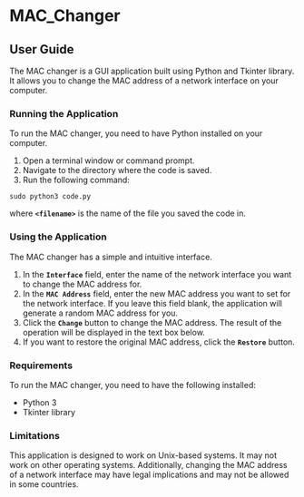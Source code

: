 # MAC_Changer

## **User Guide**

The MAC changer is a GUI application built using Python and Tkinter library. It allows you to change the MAC address of a network interface on your computer.

### **Running the Application**

To run the MAC changer, you need to have Python installed on your computer.

1. Open a terminal window or command prompt.
2. Navigate to the directory where the code is saved.
3. Run the following command:

```
sudo python3 code.py

```

where **`<filename>`** is the name of the file you saved the code in.

### **Using the Application**

The MAC changer has a simple and intuitive interface.

1. In the **`Interface`** field, enter the name of the network interface you want to change the MAC address for.
2. In the **`MAC Address`** field, enter the new MAC address you want to set for the network interface. If you leave this field blank, the application will generate a random MAC address for you.
3. Click the **`Change`** button to change the MAC address. The result of the operation will be displayed in the text box below.
4. If you want to restore the original MAC address, click the **`Restore`** button.

### **Requirements**

To run the MAC changer, you need to have the following installed:

- Python 3
- Tkinter library

### **Limitations**

This application is designed to work on Unix-based systems. It may not work on other operating systems. Additionally, changing the MAC address of a network interface may have legal implications and may not be allowed in some countries.